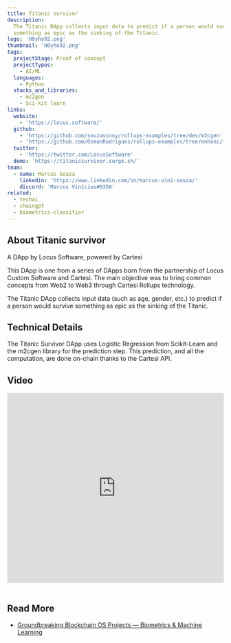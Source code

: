 ```yaml
---
title: Titanic survivor
description:
  The Titanic DApp collects input data to predict if a person would survive
  something as epic as the sinking of the Titanic.
logo: 'H0yho92.png'
thumbnail: 'H0yho92.png'
tags:
  projectStage: Proof of concept
  projectTypes:
    - AI/ML
  languages:
    - Python
  stacks_and_libraries:
    - mc2gen
    - Sci-kit learn
links:
  website:
    - 'https://locus.software/'
  github:
    - 'https://github.com/souzavinny/rollups-examples/tree/dev/m2cgen'
    - 'https://github.com/OsmanRodrigues/rollups-examples/tree/enhanc/frontend-notices-controller-refetch/frontend-m2cgen'
  twitter:
    - 'https://twitter.com/LocusSoftware'
  demo: 'https://titanicsurvivor.surge.sh/'
team:
  - name: Marcus Souza
    linkedin: 'https://www.linkedin.com/in/marcus-vini-souza/'
    discord: 'Marcus Vinícius#0350'
related:
  - techai
  - chaingpt
  - biometrics-classifier
---
```


## About Titanic survivor

A DApp by Locus Software, powered by Cartesi

This DApp is one from a series of DApps born from the partnership of Locus
Custom Software and Cartesi. The main objective was to bring common concepts
from Web2 to Web3 through Cartesi Rollups technology.

The Titanic DApp collects input data (such as age, gender, etc.) to predict if a
person would survive something as epic as the sinking of the Titanic.

## Technical Details

The Titanic Survivor DApp uses Logistic Regression from Scikit-Learn and the
m2cgen library for the prediction step. This prediction, and all the
computation, are done on-chain thanks to the Cartesi API.

## Video

<iframe width="100%" height="440" src="https://www.youtube.com/embed/4ZaKiG7lDjQ" title="YouTube video player" frameBorder="0" allow="accelerometer; autoplay; clipboard-write; encrypted-media; gyroscope; picture-in-picture; web-share" allowFullScreen></iframe>

<br/>
<br/>

## Read More

- [Groundbreaking Blockchain OS Projects — Biometrics & Machine Learning](https://medium.com/cartesi/groundbreaking-blockchain-os-projects-biometrics-machine-learning-2bd9fad7dcf2)
